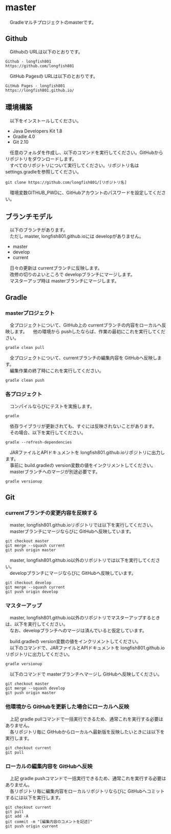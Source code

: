 # master

　Gradleマルチプロジェクトのmasterです。

## Github

　Githubの URLは以下のとおりです。

~~~
Github - longfish801
https://github.com/longfish801
~~~

　GitHub Pagesの URLは以下のとおりです。

~~~
GitHub Pages - longfish801
https://longfish801.github.io/
~~~

## 環境構築

　以下をインストールしてください。

* Java Developers Kit 1.8
* Gradle 4.0
* Git 2.10

　任意のフォルダを作成し、以下のコマンドを実行してください。GitHubからリポジトリをダウンロードします。  
　すべてのリポジトリについて実行してください。リポジトリ名は settings.gradleを参照してください。

~~~
git clone https://github.com/longfish801/[リポジトリ名]
~~~

　環境変数GITHUB_PWDに、GitHubアカウントのパスワードを設定してください。

## ブランチモデル

　以下のブランチがあります。  
　ただし master, longfish801.github.ioには developがありません。

* master
* develop
* current

　日々の更新は currentブランチに反映します。  
　改修の切りのよいところで developブランチにマージします。  
　マスターアップ時は masterブランチにマージします。

## Gradle
### masterプロジェクト

　全プロジェクトについて、GitHub上の currentブランチの内容をローカルへ反映します。
　他の環境から pushしたならば、作業の最初にこれを実行してください。

~~~
gradle clean pull
~~~

　全プロジェクトについて、currentブランチの編集内容を GitHubへ反映します。  
　編集作業の終了時にこれを実行してください。

~~~
gradle clean push
~~~

### 各プロジェクト

　コンパイルならびにテストを実施します。

~~~
gradle
~~~

　依存ライブラリが更新されても、すぐには反映されないことがあります。  
　その場合、以下を実行してください。

~~~
gradle --refresh-dependencies
~~~

　JARファイルとAPIドキュメントを longfish801.github.ioリポジトリに出力します。  
　事前に build.gradleの version変数の値をインクリメントしてください。  
　masterブランチへのマージが別途必要です。

~~~
gradle versionup
~~~

## Git
### currentブランチの変更内容を反映する

　master, longfish801.github.ioリポジトリでは以下を実行してください。  
　masterブランチにマージならびに GitHubへ反映しています。

~~~
git checkout master
git merge --squash current
git push origin master
~~~

　master, longfish801.github.io以外のリポジトリでは以下を実行してください。  
　developブランチにマージならびに GitHubへ反映しています。

~~~
git checkout develop
git merge --squash current
git push origin develop
~~~

### マスターアップ

　master, longfish801.github.io以外のリポジトリでマスターアップするときは、以下を実行してください。  
　なお、developブランチへのマージは済んでいると仮定しています。

　build.gradleの version変数の値をインクリメントしてください。  
　以下のコマンドで、JARファイルとAPIドキュメントを longfish801.github.ioリポジトリに出力してください。

~~~
gradle versionup
~~~

　以下のコマンドで masterブランチへマージし GitHubへ反映してください。

~~~
git checkout master
git merge --squash develop
git push origin master
~~~

### 他環境から GitHubを更新した場合にローカルへ反映

　上記 gradle pullコマンドで一括実行できるため、通常これを実行する必要はありません。  
　各リポジトリ毎に GitHubからローカルへ最新版を反映したいときには以下を実行します。

~~~
git checkout current
git pull
~~~

### ローカルの編集内容を GitHubへ反映

　上記 gradle pushコマンドで一括実行できるため、通常これを実行する必要はありません。  
　各リポジトリ毎に編集内容をローカルリポジトリならびに GitHubへコミットするには以下を実行します。

~~~
git checkout current
git pull
git add -A
git commit -m "[編集内容のコメントを記述]"
git push origin current
~~~
